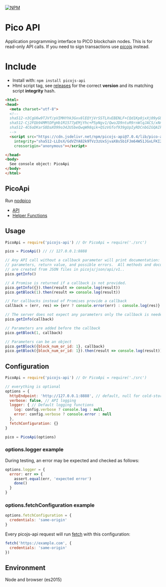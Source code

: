 [![NPM](https://img.shields.io/npm/v/picojs-api.svg)](https://www.npmjs.org/package/picojs-api)

# Pico API

Application programming interface to PICO blockchain nodes.  This is for
read-only API calls.  If you need to sign transactions use
[picojs](https://github.com/picoio/picojs) instead.

# Include

* Install with: `npm install picojs-api`
* Html script tag, see [releases](https://github.com/PICOIO/picojs-api/releases) for the correct **version** and its matching script **integrity** hash.

```html
<html>
<head>
  <meta charset="utf-8">
  <!--
  sha512-n3CgU6w9TJVf/pVIMHYhk3Gxv8lEQYjVrSSTLXvEBENLF+CQd1Kp0jxXj09yGUOkWerdv2mJlh1Mnz3aRfYqWw== lib/pico-api.js
  sha512-Cj2FQb94MMtDPgHb1R1577pEMjYhc+P5pNgv1/QwoJD9ntuR9rnWlqJACS/xNniNK5cFS6Y6CpQlHWpzWUeEbw== lib/pico-api.min.js
  sha512-4C6oDKarS8DaXO99o342USbeQwqW98qik+QSzVGfof939gUpIyRDCnbGIGQAIkLNpYZIV4XanmRy3wcis6UW8w== lib/pico-api.min.js.map
  -->
  <script src="https://cdn.jsdelivr.net/npm/picojs-api@7.0.4/lib/pico-api.min.js"
    integrity="sha512-LLDsX/GdVZYA82k9TVz3zUxSjvaX8s5b1FJm64W51JGxLFKI2z+ljqYQtsUZIOxh9pSUqvLA5HCoxXqdRxusKw=="
    crossorigin="anonymous"></script>

</head>
<body>
  See console object: PicoApi
</body>
</html>
```

## PicoApi

Run [nodpico](https://github.com/picoio/pico)

* [API](./docs/api.md)
* [Helper Functions](./docs/index.md)

## Usage

```javascript
PicoApi = require('picojs-api') // Or PicoApi = require('./src')

pico = PicoApi() // // 127.0.0.1:8888

// Any API call without a callback parameter will print documentation: description,
// parameters, return value, and possible errors.  All methods and documentation
// are created from JSON files in picojs/json/api/v1..
pico.getInfo()

// A Promise is returned if a callback is not provided.
pico.getInfo({}).then(result => console.log(result))
pico.getBlock(1).then(result => console.log(result))

// For callbacks instead of Promises provide a callback
callback = (err, res) => {err ? console.error(err) : console.log(res)}

// The server does not expect any parameters only the callback is needed
pico.getInfo(callback)

// Parameters are added before the callback
pico.getBlock(1, callback)

// Parameters can be an object
pico.getBlock({block_num_or_id: 1}, callback)
pico.getBlock({block_num_or_id: 1}).then(result => console.log(result))
```

## Configuration

```js
PicoApi = require('picojs-api') // Or PicoApi = require('./src')

// everything is optional
options = {
  httpEndpoint: 'http://127.0.0.1:8888', // default, null for cold-storage
  verbose: false, // API logging
  logger: { // Default logging functions
    log: config.verbose ? console.log : null,
    error: config.verbose ? console.error : null
  },
  fetchConfiguration: {}
}

pico = PicoApi(options)
```
### options.logger example

During testing, an error may be expected and checked as follows:

```js
options.logger = {
  error: err => {
    assert.equal(err, 'expected error')
    done()
  }
}
```

### options.fetchConfiguration example

```js
options.fetchConfiguration = {
  credentials: 'same-origin'
}
```
Every picojs-api request will run [fetch](https://github.com/github/fetch#sending-cookies) with this configuration:
```js
fetch('https://example.com', {
  credentials: 'same-origin'
})
```

## Environment

Node and browser (es2015)
